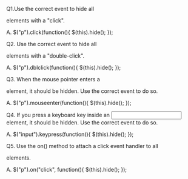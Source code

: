 Q1.Use the correct event to hide all <p> elements with a "click".

A. $("p").click(function(){
  $(this).hide();
});

Q2. Use the correct event to hide all <p> elements with a "double-click".

A. $("p").dblclick(function(){
  $(this).hide();
});

Q3. When the mouse pointer enters a <p> element, it should be hidden. Use the correct event to do so.

A. $("p").mouseenter(function(){
  $(this).hide();
});

Q4. If you press a keyboard key inside an <input> element, it should be hidden. Use the correct event to do so.

A. $("input").keypress(function(){
  $(this).hide();
});

Q5. Use the on() method to attach a click event handler to all <p> elements.

A. $("p").on("click", function(){
  $(this).hide();
});


